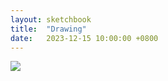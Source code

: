 ```yaml
---
layout: sketchbook
title:  "Drawing"
date:   2023-12-15 10:00:00 +0800
---
```


<img src="/Sketchbook/Images/{{ page.date | date: '%Y-%m-%d' }}/preview.jpg">
